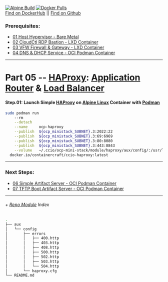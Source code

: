 [![Alpine Build](https://img.shields.io/github/workflow/status/containercraft/ccio-haproxy/DockerHubBuild/alpine?label=Alpine%20Build)](https://github.com/containercraft/ccio-haproxy/actions) [![Docker Pulls](https://img.shields.io/docker/pulls/containercraft/ccio-haproxy?label=DockerHub%20Pulls)](https://hub.docker.com/r/containercraft/ccio-haproxy)    
[Find on DockerHub](https://hub.docker.com/r/containercraft/ccio-haproxy)  ||  [Find on Github](https://github.com/containercraft/ccio-haproxy)    
    
### Prerequisites:
  + [01 Host Hypervisor				- Bare Metal]
  + [02 CloudCtl RDP Bastion		- LXD Container]
  + [03 VFW Firewall & Gateway		- LXD Container]
  + [04 DNS & DHCP Service			- OCI Podman Container]
    
---------------------------------------------------------------------------------
# Part 05 -- [HAProxy]: [Application Router] & [Load Balancer] 
#### Step.01: Launch Simple [HAProxy] on [Alpine Linux] Container with [Podman]
```sh
sudo podman run 
    --rm                                                                                    \
    --detach                                                                                \
    --name     ocp-haproxy                                                                  \
    --publish  ${ocp_ministack_SUBNET}.3:2022:22                                            \
    --publish  ${ocp_ministack_SUBNET}.3:69:6969                                            \
    --publish  ${ocp_ministack_SUBNET}.3:80:8080                                            \
    --publish  ${ocp_ministack_SUBNET}.3:443:8843                                           \
    --volume   ~/.ccio/ocp-mini-stack/module/haproxy/aux/config/:/usr/local/etc/haproxy/:ro \
  docker.io/containercraft/ccio-haproxy:latest
```
    
---------------------------------------------------------------------------------
    
### Next Steps:
  + [06 Simple Artifact Server		- OCI Podman Container]
  + [07 TFTP Boot Artifact Server	- OCI Podman Container]
    
    
---------------------------------------------------------------------------------
    
######  + [Repo Module] Index
```sh
.
├── aux
│   └── config
│       ├── errors
│       │   ├── 400.http
│       │   ├── 403.http
│       │   ├── 408.http
│       │   ├── 500.http
│       │   ├── 502.http
│       │   ├── 503.http
│       │   └── 504.http
│       └── haproxy.cfg
└── README.md
```

<!-- Markdown link & img dfn's -->
[Repo Module]:/module/haproxy
[Podman]:https://podman.io
[HAProxy]:https://haproxy.org
[Alpine Linux]:https://alpinelinux.org/
[Load Balancer]:https://blog.openshift.com/an-open-source-load-balancer-for-openshift/
[Application Router]:https://blog.openshift.com/ocp-custom-routing/
[01 Host Hypervisor				- Bare Metal]:/module/host/README.md
[02 CloudCtl RDP Bastion		- LXD Container]:/module/cloudctl/README.md
[03 VFW Firewall & Gateway		- LXD Container]:/module/openwrt/README.md
[04 DNS & DHCP Service			- OCI Podman Container]:/module/dnsmasq/README.md
[05 Application Router Proxy	- OCI Podman Container]:/module/haproxy/README.md
[06 Simple Artifact Server		- OCI Podman Container]:/module/nginx/README.md
[07 TFTP Boot Artifact Server	- OCI Podman Container]:/module/tftpd/README.md
